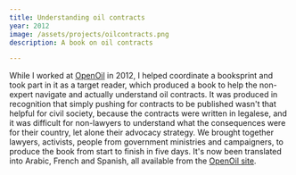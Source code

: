 ```yaml
---
title: Understanding oil contracts
year: 2012
image: /assets/projects/oilcontracts.png
description: A book on oil contracts

---
```


While I worked at [OpenOil](http://openoil.net) in 2012, I helped coordinate a booksprint and took part in it as a target reader, which produced a book to help the non-expert navigate and actually understand oil contracts. It was produced in recognition that simply pushing for contracts to be published wasn't that helpful for civil society, because the contracts were written in legalese, and it was difficult for non-lawyers to understand what the consequences were for their country, let alone their advocacy strategy. We brought together lawyers, activists, people from government ministries and campaigners, to produce the book from start to finish in five days. It's now been translated into Arabic, French and Spanish, all available from the [OpenOil site](http://openoil.net).
